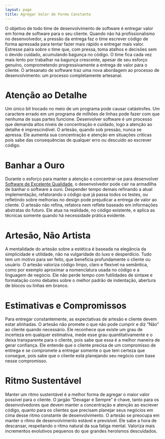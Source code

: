 ```yaml
---
layout: page
title: Agregar Valor de Forma Constante
---
```


O objetivo de todo time de desenvolvimento de software é entregar valor em forma de software para o seu cliente. Quando não há profissionalismo no desenvolvedor, a pressão da entrega faz o time escrever código de forma apressada para tentar fazer mais rápido e entregar mais valor. Estresse paira sobre o time que, com pressa, toma atalhos e decisões sem o devido cuidado, acumulando bagunça no código. O time fica cada vez mais lento por trabalhar na bagunça crescente, apesar de seu esforço genuíno, comprometendo progressivamente a entrega de valor para o cliente. O artesanato de software traz uma nova abordagem ao processo de desenvolvimento: um processo completamente artesanal.

# Atenção ao Detalhe

Um único bit trocado no meio de um programa pode causar catástrofes. Um caractere errado em um programa de milhões de linhas pode fazer com que nenhuma de suas partes funcione. Desenvolver software é um processo que demanda altos níveis de concentração e cuidado, logo a atenção ao detalhe é imprescindível. O artesão, quando sob pressão, nunca se apressa. Ele aumenta sua concentração e atenção em situações críticas pois sabe das consequências de qualquer erro ou descuido ao escrever código.

# Banhar a Ouro

Durante o esforço para manter a atenção e concentrar-se para desenvolver [Software de Excelente Qualidade](software-de-excelente-qualidade.html), o desenvolvedor pode cair na armadilha de banhar o software a ouro. Despender tempo demais refinando a atual implementação, refatorando o código que já passa todos os testes, ou refletindo sobre melhorias no design pode prejudicar a entrega de valor ao cliente. O artesão não refina, refatora nem reflete baseado em informações abstratas do futuro. Ele atua na realidade, no código existente, e aplica as técnicas somente quando há necessidade prática evidente.

# Artesão, Não Artista

A mentalidade do artesão sobre a estética é baseada na elegância da simplicidade e utilidade, não na vulgaridade do luxo e desperdício. Tudo tem um motivo para ser feito, que beneficia profundamente o cliente ou usuário. O artesão valoriza código limpo, claro e flexível na semântica, como por exemplo aproximar  a nomenclatura usada no código e a linguagem de negócio. Ele não perde tempo com futilidades de sintaxe e formatação como debates sobre o melhor padrão de indentação, abertura de blocos ou linhas em branco.

# Estimativas e Compromissos

Para entregar constantemente, as expectativas de artesão e cliente devem estar alinhadas. O artesão não promete o que não pode cumprir e diz “Não” ao cliente quando necessário. Ele reconhece que existe um grau de incerteza em qualquer estimativa, mede esse grau quantitativamente e o deixa transparente para o cliente, pois sabe que essa é a melhor maneira de gerar confiança. Ele entende que o cliente precisa de um compromisso de entrega e se compromete a entregar somente o que tem certeza que consegue, pois sabe que o cliente está planejando seu negócio com base nesse compromisso.

# Ritmo Sustentável

Manter um ritmo sustentável é a melhor forma de agregar o maior valor possível para o cliente. O jargão “Devagar e Sempre” é chave, tanto para os desenvolvedores que devem manter a concentração e atenção ao escrever código, quanto para os clientes que precisam planejar seus negócios em cima desse ritmo constante de desenvolvimento. O artesão se preocupa em manter o ritmo de desenvolvimento estável e previsível. Ele sabe a hora de descansar, respeitando o ritmo natural da sua fatiga mental. Valoriza mais incrementos evolutivos pequenos do que grandes heroísmos descuidados.